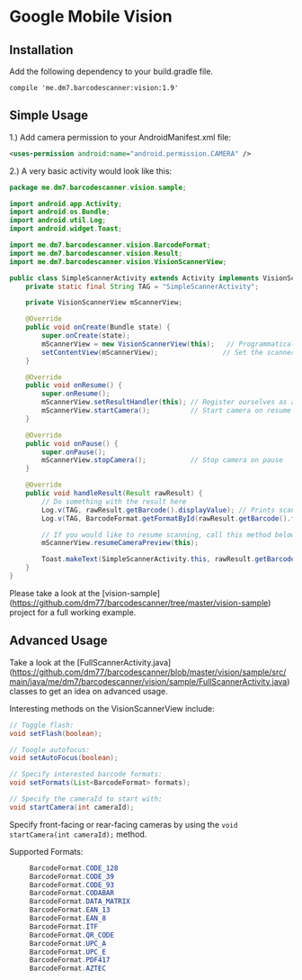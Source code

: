 Google Mobile Vision
=====

Installation
------------

Add the following dependency to your build.gradle file.

`compile 'me.dm7.barcodescanner:vision:1.9'`

Simple Usage
------------

1.) Add camera permission to your AndroidManifest.xml file:

```xml
<uses-permission android:name="android.permission.CAMERA" />
```

2.) A very basic activity would look like this:

```java
package me.dm7.barcodescanner.vision.sample;

import android.app.Activity;
import android.os.Bundle;
import android.util.Log;
import android.widget.Toast;

import me.dm7.barcodescanner.vision.BarcodeFormat;
import me.dm7.barcodescanner.vision.Result;
import me.dm7.barcodescanner.vision.VisionScannerView;

public class SimpleScannerActivity extends Activity implements VisionScannerView.ResultHandler {
    private static final String TAG = "SimpleScannerActivity";

    private VisionScannerView mScannerView;

    @Override
    public void onCreate(Bundle state) {
        super.onCreate(state);
        mScannerView = new VisionScannerView(this);   // Programmatically initialize the scanner view
        setContentView(mScannerView);                // Set the scanner view as the content view
    }

    @Override
    public void onResume() {
        super.onResume();
        mScannerView.setResultHandler(this); // Register ourselves as a handler for scan results.
        mScannerView.startCamera();          // Start camera on resume
    }

    @Override
    public void onPause() {
        super.onPause();
        mScannerView.stopCamera();           // Stop camera on pause
    }

    @Override
    public void handleResult(Result rawResult) {
        // Do something with the result here
        Log.v(TAG, rawResult.getBarcode().displayValue); // Prints scan results
        Log.v(TAG, BarcodeFormat.getFormatById(rawResult.getBarcode().format).toString()); // Prints the scan format (qrcode, pdf417 etc.)

        // If you would like to resume scanning, call this method below:
        mScannerView.resumeCameraPreview(this);

        Toast.makeText(SimpleScannerActivity.this, rawResult.getBarcode().displayValue, Toast.LENGTH_SHORT).show();
    }
}

```

Please take a look at the [vision-sample] (https://github.com/dm77/barcodescanner/tree/master/vision-sample) project for a full working example.

Advanced Usage
--------------

Take a look at the [FullScannerActivity.java] (https://github.com/dm77/barcodescanner/blob/master/vision/sample/src/main/java/me/dm7/barcodescanner/vision/sample/FullScannerActivity.java) classes to get an idea on advanced usage.

Interesting methods on the VisionScannerView include:

```java
// Toggle flash:
void setFlash(boolean);

// Toogle autofocus:
void setAutoFocus(boolean);

// Specify interested barcode formats:
void setFormats(List<BarcodeFormat> formats);

// Specify the cameraId to start with:
void startCamera(int cameraId);
```

Specify front-facing or rear-facing cameras by using the `void startCamera(int cameraId);` method.

Supported Formats:

```java
     BarcodeFormat.CODE_128
     BarcodeFormat.CODE_39
     BarcodeFormat.CODE_93
     BarcodeFormat.CODABAR
     BarcodeFormat.DATA_MATRIX
     BarcodeFormat.EAN_13
     BarcodeFormat.EAN_8
     BarcodeFormat.ITF
     BarcodeFormat.QR_CODE
     BarcodeFormat.UPC_A
     BarcodeFormat.UPC_E
     BarcodeFormat.PDF417
     BarcodeFormat.AZTEC
```
